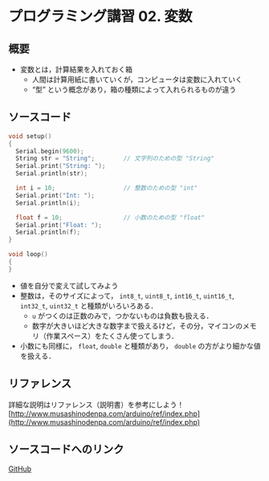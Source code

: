 # プログラミング講習 02. 変数
## 概要
+ 変数とは，計算結果を入れておく箱
	- 人間は計算用紙に書いていくが，コンピュータは変数に入れていく
	- “型” という概念があり，箱の種類によって入れられるものが違う



## ソースコード
```cpp
void setup()
{
  Serial.begin(9600);
  String str = "String";        // 文字列のための型 "String"
  Serial.print("String: ");
  Serial.println(str);

  int i = 10;                   // 整数のための型 "int"
  Serial.print("Int: ");
  Serial.println(i);

  float f = 10;                 // 小数のための型 "float"
  Serial.print("Float: ");
  Serial.println(f);
}

void loop()
{
}
```

+ 値を自分で変えて試してみよう
+ 整数は，そのサイズによって， `int8_t`, `uint8_t`, `int16_t`, `uint16_t`, `int32_t`, `uint32_t` と種類がいろいろある．
	- `u` がつくのは正数のみで，つかないものは負数も扱える．
	- 数字が大きいほど大きな数字まで扱えるけど，その分，マイコンのメモリ（作業スペース）をたくさん使ってしまう．
+ 小数にも同様に， `float`, `double` と種類があり， `double` の方がより細かな値を扱える．


## リファレンス
詳細な説明はリファレンス（説明書）を参考にしよう！  
[http://www.musashinodenpa.com/arduino/ref/index.php](http://www.musashinodenpa.com/arduino/ref/index.php)


## ソースコードへのリンク
[GitHub](https://github.com/meltingrabbit/CanSatForHighSchoolStudents/tree/master/Arduino/ProgrammingTutorial02_Variable)

